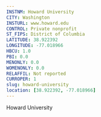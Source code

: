 ```yaml
---
INSTNM: Howard University
CITY: Washington
INSTURL: www.howard.edu
CONTROL: Private nonprofit
ST_FIPS: District of Columbia
LATITUDE: 38.922392
LONGITUDE: -77.018966
HBCU: 1.0
PBI: 0.0
MENONLY: 0.0
WOMENONLY: 0.0
RELAFFIL: Not reported
CURROPER: 1
slug: howard-university
location: [38.922392, -77.018966]
---
```

Howard University